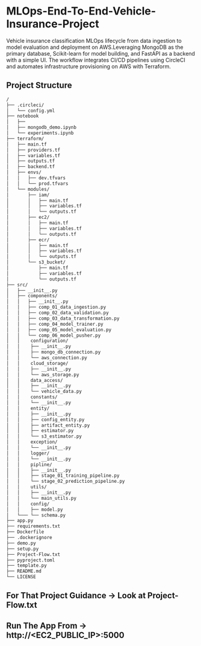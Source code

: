 # MLOps-End-To-End-Vehicle-Insurance-Project

Vehicle insurance classification MLOps lifecycle from data ingestion to model evaluation and deployment on AWS.Leveraging MongoDB as the primary database, Scikit-learn for model building, and FastAPI as a backend with a simple UI. The workflow integrates CI/CD pipelines using CircleCI and automates infrastructure provisioning on AWS with Terraform.

## Project Structure

```bash
/
├── .circleci/
│   └── config.yml
├── notebook
│   ├── 
│   ├── mongodb_demo.ipynb
│   └── experiments.ipynb
├── terraform/
│   ├── main.tf
│   ├── providers.tf
│   ├── variables.tf
│   ├── outputs.tf
│   ├── backend.tf
│   ├── envs/
│   │   ├── dev.tfvars
│   │   └── prod.tfvars
│   └── modules/
│       ├── iam/
│       │   ├── main.tf
│       │   ├── variables.tf
│       │   └── outputs.tf
│       ├── ec2/
│       │   ├── main.tf
│       │   ├── variables.tf
│       │   └── outputs.tf
│       ├── ecr/
│       │   ├── main.tf
│       │   ├── variables.tf
│       │   └── outputs.tf
│       └── s3_bucket/
│           ├── main.tf
│           ├── variables.tf
│           └── outputs.tf
├── src/
│   ├── __init__.py
│   ├── components/
│   │   ├── __init__.py
│   │   ├── comp_01_data_ingestion.py
│   │   ├── comp_02_data_validation.py
│   │   ├── comp_03_data_transformation.py
│   │   ├── comp_04_model_trainer.py
│   │   ├── comp_05_model_evaluation.py
│   │   └── comp_06_model_pusher.py
│   │    configuration/
│   │    ├── __init__.py
│   │    ├── mongo_db_connection.py
│   │    └── aws_connection.py
│   │    cloud_storage/
│   │    ├── __init__.py
│   │    └── aws_storage.py
│   │    data_access/
│   │    ├── __init__.py
│   │    └── vehicle_data.py
│   │    constants/
│   │    └── __init__.py
│   │    entity/
│   │    ├── __init__.py
│   │    ├── config_entity.py
│   │    ├── artifact_entity.py
│   │    ├── estimator.py
│   │    └── s3_estimator.py
│   │    exception/
│   │    └── __init__.py
│   │    logger/
│   │    └── __init__.py
│   │    pipline/
│   │    ├── __init__.py
│   │    ├── stage_01_training_pipeline.py
│   │    └── stage_02_prediction_pipeline.py
│   │    utils/
│   │    ├── __init__.py
│   │    └── main_utils.py
│   │    config/
│   │    ├── model.py
│   └─── └── schema.py
├── app.py
├── requirements.txt
├── Dockerfile
├── .dockerignore
├── demo.py
├── setup.py
├── Project-Flow.txt
├── pyproject.toml
├── template.py
├── README.md
└── LICENSE
```

## For That Project Guidance -> Look at Project-Flow.txt

## Run The App From -> http://<EC2_PUBLIC_IP>:5000

